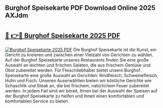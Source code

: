 ## Burghof Speisekarte PDF Download Online 2025 AXJdm

# <h2><a href="http://gcd809.nevu.top/?p=Burghof+Speisekarte">🔗 👉🔴 Burghof Speisekarte 2025 PDF</a></h2>

[![Burghof Speisekarte 2025 PDF](https://i.imgur.com/dBaPXMq.png)](http://gcd809.nevu.top/?p=Burghof+Speisekarte)
Die Burghof Speisekarte ist die Kunst, ein Gericht zu kreieren und zwischen einer Vielzahl von Gerichten zu wählen. Auf der Burghof Speisekarte unseres Restaurants finden Sie eine große Auswahl an leichten und frischen Salaten, die aus frischem Gemüse und Obst zubereitet werden. Für Fleischliebhaber bietet unsere Burghof Speisekarte eine große Auswahl an Gerichten: Rindfleisch, Schweinefleisch, Huhn und Fisch. Unseren Auserwählten bieten wir köstliche Gerichte wie Schaschlik und Steak an, die bei frischem, natürlichem Feuer zubereitet werden. In jedem Fall sind wir bereit, Ihnen bei der Auswahl der Speisen auf der Burghof Speisekarte zu helfen und Ihnen einen komfortablen und komfortablen Service zu bieten.
